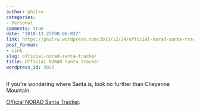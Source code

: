 ```yaml
---
author: philrw
categories:
- Personal
comments: true
date: "2010-12-25T00:06:02Z"
link: https://philrw.wordpress.com/2010/12/24/official-norad-santa-tracker/
post_format:
- Link
slug: official-norad-santa-tracker
title: Official NORAD Santa Tracker
wordpress_id: 3022
---
```


If you're wondering where Santa is, look no further than Cheyenne Mountain.

[Official NORAD Santa Tracker](http://www.noradsanta.org/).
